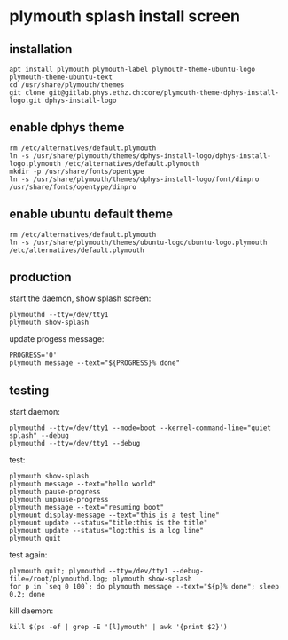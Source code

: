 # plymouth splash install screen

## installation

```
apt install plymouth plymouth-label plymouth-theme-ubuntu-logo plymouth-theme-ubuntu-text
cd /usr/share/plymouth/themes
git clone git@gitlab.phys.ethz.ch:core/plymouth-theme-dphys-install-logo.git dphys-install-logo
```

## enable dphys theme

```
rm /etc/alternatives/default.plymouth
ln -s /usr/share/plymouth/themes/dphys-install-logo/dphys-install-logo.plymouth /etc/alternatives/default.plymouth
mkdir -p /usr/share/fonts/opentype
ln -s /usr/share/plymouth/themes/dphys-install-logo/font/dinpro /usr/share/fonts/opentype/dinpro
```

## enable ubuntu default theme

```
rm /etc/alternatives/default.plymouth
ln -s /usr/share/plymouth/themes/ubuntu-logo/ubuntu-logo.plymouth /etc/alternatives/default.plymouth
```

## production

start the daemon, show splash screen:

```
plymouthd --tty=/dev/tty1
plymouth show-splash
```

update progess message:

```
PROGRESS='0'
plymouth message --text="${PROGRESS}% done"
```

## testing

start daemon:

```
plymouthd --tty=/dev/tty1 --mode=boot --kernel-command-line="quiet splash" --debug
plymouthd --tty=/dev/tty1 --debug
```

test:

```
plymouth show-splash
plymouth message --text="hello world"
plymouth pause-progress 
plymouth unpause-progress 
plymouth message --text="resuming boot"
plymount display-message --text="this is a test line"
plymount update --status="title:this is the title"
plymount update --status="log:this is a log line"
plymouth quit
```

test again:

```
plymouth quit; plymouthd --tty=/dev/tty1 --debug-file=/root/plymouthd.log; plymouth show-splash
for p in `seq 0 100`; do plymouth message --text="${p}% done"; sleep 0.2; done
```

kill daemon:

```
kill $(ps -ef | grep -E '[l]ymouth' | awk '{print $2}')
```
